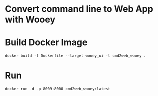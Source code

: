 # Convert command line to Web App with Wooey

# Build Docker Image
```
docker build -f Dockerfile --target wooey_ui -t cmd2web_wooey .
```

# Run
```
docker run -d -p 8009:8000 cmd2web_wooey:latest
```
